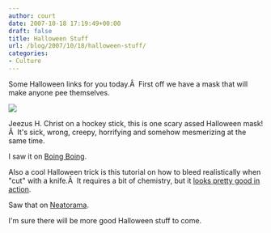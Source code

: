 ```yaml
---
author: court
date: 2007-10-18 17:19:49+00:00
draft: false
title: Halloween Stuff
url: /blog/2007/10/18/halloween-stuff/
categories:
- Culture
---
```


Some Halloween links for you today.Â  First off we have a mask that will make anyone pee themselves.

![](http://craphound.com/images/creepyjackomask.jpg)


Jeezus H. Christ on a hockey stick, this is one scary assed Halloween mask!Â  It's sick, wrong, creepy, horrifying and somehow mesmerizing at the same time.

I saw it on [Boing Boing](http://feeds.feedburner.com/~r/boingboing/iBag/~3/171646909/creepy-michael-jacks.html).

Also a cool Halloween trick is this tutorial on how to bleed realistically when "cut" with a knife.Â  It requires a bit of chemistry, but it [looks pretty good in action](http://www.metacafe.com/watch/835982/how_to_make_blood_appear_in_body_without_any_wound/).

Saw that on [Neatorama](http://www.neatorama.com/2007/10/14/fake-blood-out-of-nowhere/).

I'm sure there will be more good Halloween stuff to come.
